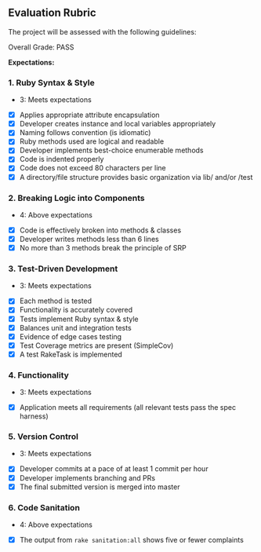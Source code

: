 ## Evaluation Rubric

The project will be assessed with the following guidelines:

Overall Grade: PASS


**Expectations:**

### 1. Ruby Syntax & Style

* 3: Meets expectations

- [X] Applies appropriate attribute encapsulation  
- [X] Developer creates instance and local variables appropriately
- [X] Naming follows convention (is idiomatic)
- [X] Ruby methods used are logical and readable  
- [X] Developer implements best-choice enumerable methods
- [X] Code is indented properly
- [X] Code does not exceed 80 characters per line
- [X] A directory/file structure provides basic organization via lib/ and/or /test  

### 2. Breaking Logic into Components

* 4: Above expectations

- [X] Code is effectively broken into methods & classes
- [X] Developer writes methods less than 6 lines
- [X] No more than 3 methods break the principle of SRP

### 3. Test-Driven Development

* 3: Meets expectations

- [X] Each method is tested  
- [X] Functionality is accurately covered
- [X] Tests implement Ruby syntax & style   
- [X] Balances unit and integration tests
- [X] Evidence of edge cases testing
- [X] Test Coverage metrics are present (SimpleCov)
- [X] A test RakeTask is implemented

### 4. Functionality

* 3: Meets expectations

- [X] Application meets all requirements (all relevant tests pass the spec harness)

### 5. Version Control

* 3: Meets expectations

- [X] Developer commits at a pace of at least 1 commit per hour
- [X] Developer implements branching and PRs
- [X] The final submitted version is merged into master

### 6. Code Sanitation

* 4: Above expectations

- [X] The output from `rake sanitation:all` shows five or fewer complaints

